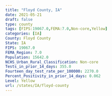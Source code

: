 ```yaml
---
title: "Floyd County, IA"
date: 2021-05-21
draft: false
type: county
tags: [FIPS:19067.0,FEMA:7.0,Non-core,Yellow]
categories: [IA]
County: Floyd County
State: IA
FIPS: 19067.0
FEMA_Region: 7.0
Population: 15642.0
NCHS_Urban_Rural_Classification: Non-core
Tests_in_prior_14_days: 355.0
Fourteen_day_test_rate_per_100000: 2270.0
Percent_Positivity_in_prior_14_days: 0.062
Level: Yellow
url: /states/IA/floyd-county
---
```



